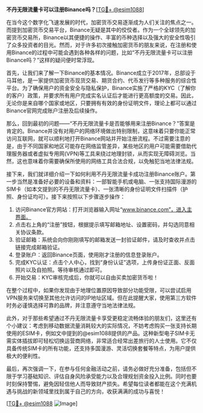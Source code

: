**不丹无限流量卡可以注册Binance吗？**[[TG💪+ @esim1088](https://t.me/s/esim1088)]

在当今这个数字化飞速发展的时代，加密货币交易逐渐成为人们关注的焦点之一。而提到加密货币交易平台，Binance无疑是其中的佼佼者。作为一个全球领先的加密货币交易所，Binance以其便捷的操作、丰富的币种选择以及强大的安全性吸引了众多投资者的目光。然而，对于许多初次接触加密货币的朋友来说，在注册和使用Binance的过程中可能会遇到各种各样的问题，比如“不丹无限流量卡可以注册Binance吗？”这样的疑问便时常浮现。

首先，让我们来了解一下Binance的基本情况。Binance成立于2017年，总部设于马耳他，是一家提供加密货币现货交易、期货合约、代币发行等多种服务的综合性平台。为了确保用户的资金安全与隐私保护，Binance实施了严格的KYC（了解你的客户）政策，并要求所有用户完成实名认证后才能进行更高额度的交易。因此，无论你是来自哪个国家或地区，只要拥有有效的身份证明文件，理论上都可以通过Binance官网完成账户注册及后续操作。

那么，回到最初的问题——“不丹无限流量卡是否能够用来注册Binance？”答案是肯定的。Binance并没有对用户的网络环境做出特别限制，这意味着只要你能正常访问互联网，就可以顺利地打开Binance网站并开始注册流程。不过需要注意的是，由于不同国家和地区可能存在网络监管差异，某些地区的用户可能需要借助代理服务器或者虚拟专用网(VPN)等工具来绕过地理封锁，从而实现无障碍浏览。当然，这也意味着你需要确保所使用的网络工具合法合规，以免触犯当地法律法规。

接下来，我们就详细介绍一下如何利用不丹无限流量卡成功注册Binance账户。第一步当然是准备好必要的设备和资料：一部智能手机或电脑、一张支持国际漫游的SIM卡（如本文提到的不丹无限流量卡）、一张清晰的身份证明文件扫描件（护照、身份证均可）。接下来按照以下步骤逐步操作：

1. 访问Binance官方网站：打开浏览器输入网址“www.binance.com”，进入主界面。
2. 点击右上角的“注册”按钮，根据提示填写邮箱地址、设置密码，并勾选同意相关协议条款。
3. 验证邮箱：系统会向你刚刚填写的邮箱发送一封验证邮件，请及时查收并点击链接完成邮箱验证。
4. 登录账户：返回Binance页面，使用刚才注册的信息登录账户。
5. 完成KYC认证：点击个人中心，找到“身份认证”选项，上传身份证正面、反面照片以及自拍照。等待审核通过即可。
6. 开始交易：KYC审核完成后，你就可以自由买卖加密货币啦！

在整个过程中，如果你发现由于地理位置原因导致部分功能受限，可以尝试启用VPN服务来切换至其他允许访问的IP地址区域。但在此提醒大家，使用第三方软件时务必谨慎选择可靠的品牌，并注意遵守当地法律法规。

此外，对于那些希望通过不丹无限流量卡享受更稳定流畅体验的朋友们，这里还有个小建议：考虑到移动数据流量消耗较大的实际情况，不妨考虑购买一张支持长期使用的ESIM卡，例如文中提到的@esim1088提供的产品。这种新型电子SIM卡无需实体插拔即可轻松切换运营商网络，非常适合经常出差旅行的人士使用。它不仅具备传统SIM卡的所有功能，还支持多国漫游、灵活切换套餐等特点，为用户提供极大的便利性。

最后，再次强调一下，在参与任何金融活动之前，请务必做好充分准备，包括但不限于学习基础知识、评估自身风险承受能力以及合理规划资金投入比例。同时也要时刻保持警惕，避免因轻信他人而导致财产损失。希望每位读者都能在这个充满机遇与挑战的新领域里找到属于自己的方向，收获满满的成功与喜悦！

[[TG💪+ @esim1088](https://t.me/s/esim1088) ![Image](https://i.postimg.cc/4NQfJmqS/Snipaste-2025-05-13-00-14-12.png)]